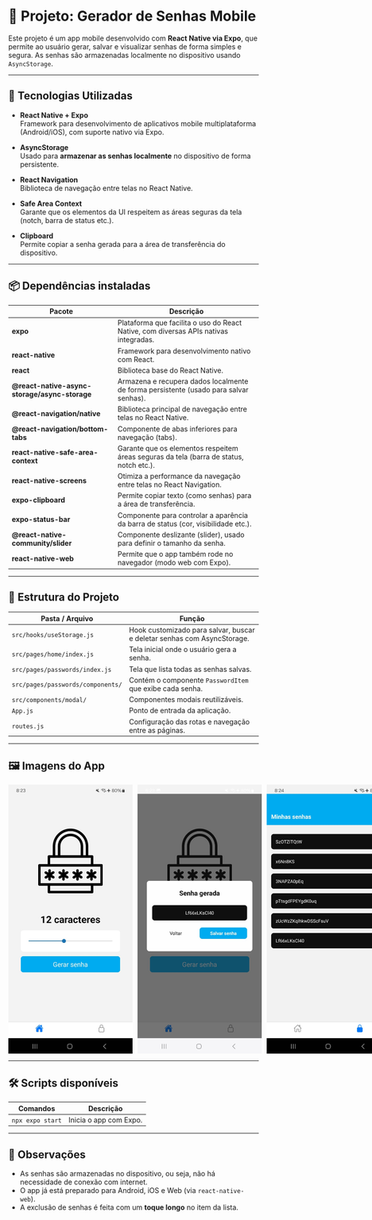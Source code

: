 # 📱 Projeto: Gerador de Senhas Mobile

Este projeto é um app mobile desenvolvido com **React Native via Expo**, que permite ao usuário gerar, salvar e visualizar senhas de forma simples e segura. As senhas são armazenadas localmente no dispositivo usando `AsyncStorage`.

---

## 🚀 Tecnologias Utilizadas

- **React Native + Expo**  
  Framework para desenvolvimento de aplicativos mobile multiplataforma (Android/iOS), com suporte nativo via Expo.

- **AsyncStorage**  
  Usado para **armazenar as senhas localmente** no dispositivo de forma persistente.

- **React Navigation**  
  Biblioteca de navegação entre telas no React Native.

- **Safe Area Context**  
  Garante que os elementos da UI respeitem as áreas seguras da tela (notch, barra de status etc.).

- **Clipboard**  
  Permite copiar a senha gerada para a área de transferência do dispositivo.

---

## 📦 Dependências instaladas

| Pacote                                      | Descrição                                                                                  |
|---------------------------------------------|---------------------------------------------------------------------------------------------|
| **expo**                                     | Plataforma que facilita o uso do React Native, com diversas APIs nativas integradas.       |
| **react-native**                             | Framework para desenvolvimento nativo com React.                                           |
| **react**                                    | Biblioteca base do React Native.                                                           |
| **@react-native-async-storage/async-storage** | Armazena e recupera dados localmente de forma persistente (usado para salvar senhas).      |
| **@react-navigation/native**                 | Biblioteca principal de navegação entre telas no React Native.                             |
| **@react-navigation/bottom-tabs**            | Componente de abas inferiores para navegação (tabs).                                       |
| **react-native-safe-area-context**           | Garante que os elementos respeitem áreas seguras da tela (barra de status, notch etc.).    |
| **react-native-screens**                     | Otimiza a performance da navegação entre telas no React Navigation.                        |
| **expo-clipboard**                           | Permite copiar texto (como senhas) para a área de transferência.                           |
| **expo-status-bar**                          | Componente para controlar a aparência da barra de status (cor, visibilidade etc.).         |
| **@react-native-community/slider**           | Componente deslizante (slider), usado para definir o tamanho da senha.                     |
| **react-native-web**                         | Permite que o app também rode no navegador (modo web com Expo).                            |

---

## 📁 Estrutura do Projeto

| Pasta / Arquivo                        | Função                                                                 |
|----------------------------------------|------------------------------------------------------------------------|
| `src/hooks/useStorage.js`              | Hook customizado para salvar, buscar e deletar senhas com AsyncStorage.|
| `src/pages/home/index.js`              | Tela inicial onde o usuário gera a senha.                              |
| `src/pages/passwords/index.js`         | Tela que lista todas as senhas salvas.                                 |
| `src/pages/passwords/components/`      | Contém o componente `PasswordItem` que exibe cada senha.               |
| `src/components/modal/`                | Componentes modais reutilizáveis.                                      |
| `App.js`                               | Ponto de entrada da aplicação.                                         |
| `routes.js`                            | Configuração das rotas e navegação entre as páginas.                   |

---

## 🖼️ Imagens do App
<div style="display: flex; gap: 10px;">
  <img src="/imagensapp/home.jpeg" alt="Home" width="250"/>
  <img src="/imagensapp/senhagerada.jpeg" alt="Senha gerada" width="250"/>
  <img src="/imagensapp/senhas.jpeg" alt="Senhas armazenadas" width="250"/>
</div>

---

## 🛠️ Scripts disponíveis

| Comandos               | Descrição                              |
|------------------------|----------------------------------------|
| `npx expo start`       | Inicia o app com Expo.                 |

---

## 📌 Observações

- As senhas são armazenadas no dispositivo, ou seja, não há necessidade de conexão com internet.
- O app já está preparado para Android, iOS e Web (via `react-native-web`).
- A exclusão de senhas é feita com um **toque longo** no item da lista.
